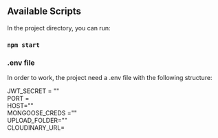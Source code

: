 ## Available Scripts

In the project directory, you can run:

### `npm start`

### .env file

In order to work, the project need a .env file with the following structure:

JWT_SECRET = "" <br/>
PORT = <br /> 
HOST="" <br />
MONGOOSE_CREDS ="" <br />
UPLOAD_FOLDER="" <br />
CLOUDINARY_URL=
